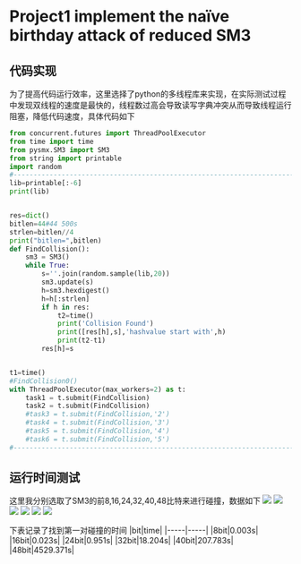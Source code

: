 # Project1 implement the naïve birthday attack of reduced SM3
## 代码实现
为了提高代码运行效率，这里选择了python的多线程库来实现，在实际测试过程中发现双线程的速度是最快的，线程数过高会导致读写字典冲突从而导致线程运行阻塞，降低代码速度，具体代码如下
```python
from concurrent.futures import ThreadPoolExecutor
from time import time
from pysmx.SM3 import SM3
from string import printable
import random
#---------------------------------------------------------------------------------------------------------
lib=printable[:-6]
print(lib)


res=dict()
bitlen=44#44 500s
strlen=bitlen//4
print("bitlen=",bitlen)
def FindCollision():
    sm3 = SM3()
    while True:
        s=''.join(random.sample(lib,20))
        sm3.update(s)
        h=sm3.hexdigest()
        h=h[:strlen]
        if h in res:
            t2=time()
            print('Collision Found')
            print([res[h],s],'hashvalue start with',h)
            print(t2-t1)
        res[h]=s


t1=time()
#FindCollision0()
with ThreadPoolExecutor(max_workers=2) as t:
    task1 = t.submit(FindCollision)
    task2 = t.submit(FindCollision)
    #task3 = t.submit(FindCollision,'2')
    #task4 = t.submit(FindCollision,'3')
    #task5 = t.submit(FindCollision,'4')
    #task6 = t.submit(FindCollision,'5')
#---------------------------------------------------------------------------------------------------------

```
## 运行时间测试
这里我分别选取了SM3的前8,16,24,32,40,48比特来进行碰撞，数据如下
![](https://s3.bmp.ovh/imgs/2023/07/31/28bf0ab36daadd1a.png)
![](https://s3.bmp.ovh/imgs/2023/07/31/c25bf6454b710c81.png)
![](https://s3.bmp.ovh/imgs/2023/07/31/1e1c9d5f09b7895e.png)
![](https://s3.bmp.ovh/imgs/2023/07/31/ad6b674dabf1ba43.png)
![](https://s3.bmp.ovh/imgs/2023/07/31/c3aa521fc57294b4.png)
![](https://s3.bmp.ovh/imgs/2023/07/31/f7c415e7d5a5a87a.png)

下表记录了找到第一对碰撞的时间
|bit|time|
|-----|-----|
|8bit|0.003s|
|16bit|0.023s|
|24bit|0.951s|
|32bit|18.204s|
|40bit|207.783s|
|48bit|4529.371s|
